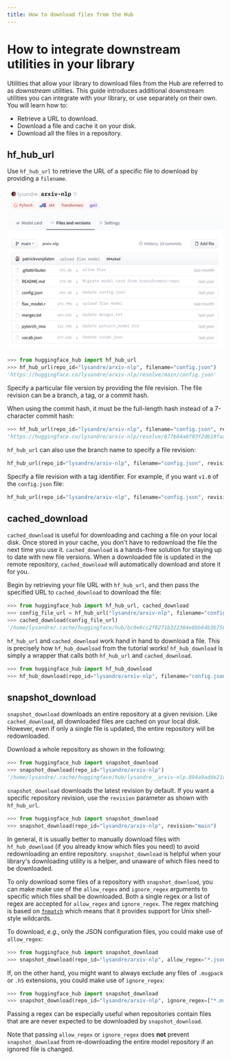 ```yaml
---
title: How to download files from the Hub
---
```


# How to integrate downstream utilities in your library

Utilities that allow your library to download files from the Hub are referred to as *downstream* utilities. This guide introduces additional downstream utilities you can integrate with your library, or use separately on their own. You will learn how to:

* Retrieve a URL to download.
* Download a file and cache it on your disk.
* Download all the files in a repository.

## hf_hub_url

Use `hf_hub_url` to retrieve the URL of a specific file to download by providing a `filename`.

![/docs/assets/hub/repo.png](/docs/assets/hub/repo.png)

```python
>>> from huggingface_hub import hf_hub_url
>>> hf_hub_url(repo_id="lysandre/arxiv-nlp", filename="config.json")
'https://huggingface.co/lysandre/arxiv-nlp/resolve/main/config.json'
```

Specify a particular file version by providing the file revision. The file revision can be a branch, a tag, or a commit hash.

When using the commit hash, it must be the full-length hash instead of a 7-character commit hash:

```python
>>> hf_hub_url(repo_id="lysandre/arxiv-nlp", filename="config.json", revision="877b84a8f93f2d619faa2a6e514a32beef88ab0a")
'https://huggingface.co/lysandre/arxiv-nlp/resolve/877b84a8f93f2d619faa2a6e514a32beef88ab0a/config.json'
```

`hf_hub_url` can also use the branch name to specify a file revision:

```python
hf_hub_url(repo_id="lysandre/arxiv-nlp", filename="config.json", revision="main")
```

Specify a file revision with a tag identifier. For example, if you want `v1.0` of the `config.json` file:

```python
hf_hub_url(repo_id="lysandre/arxiv-nlp", filename="config.json", revision="v1.0")
```

## cached_download

`cached_download` is useful for downloading and caching a file on your local disk. Once stored in your cache, you don't have to redownload the file the next time you use it. `cached_download` is a hands-free solution for staying up to date with new file versions. When a downloaded file is updated in the remote repository, `cached_download` will automatically download and store it for you.

Begin by retrieving your file URL with `hf_hub_url`, and then pass the specified URL to `cached_download` to download the file:

```python
>>> from huggingface_hub import hf_hub_url, cached_download
>>> config_file_url = hf_hub_url("lysandre/arxiv-nlp", filename="config.json")
>>> cached_download(config_file_url)
'/home/lysandre/.cache/huggingface/hub/bc0e8cc2f8271b322304e8bb84b3b7580701d53a335ab2d75da19c249e2eeebb.066dae6fdb1e2b8cce60c35cc0f78ed1451d9b341c78de19f3ad469d10a8cbb1'
```

`hf_hub_url` and `cached_download` work hand in hand to download a file. This is precisely how `hf_hub_download` from the tutorial works! `hf_hub_download` is simply a wrapper that calls both `hf_hub_url` and `cached_download`.

```python
>>> from huggingface_hub import hf_hub_download
>>> hf_hub_download(repo_id="lysandre/arxiv-nlp", filename="config.json")
```

## snapshot_download

`snapshot_download` downloads an entire repository at a given revision. Like `cached_download`, all downloaded files are cached on your local disk. However, even if only a single file is updated, the entire repository will be redownloaded.

Download a whole repository as shown in the following:

```python
>>> from huggingface_hub import snapshot_download
>>> snapshot_download(repo_id="lysandre/arxiv-nlp")
'/home/lysandre/.cache/huggingface/hub/lysandre__arxiv-nlp.894a9adde21d9a3e3843e6d5aeaaf01875c7fade'
```

`snapshot_download` downloads the latest revision by default. If you want a specific repository revision, use the `revision` parameter as shown with `hf_hub_url`.

```python
>>> from huggingface_hub import snapshot_download
>>> snapshot_download(repo_id="lysandre/arxiv-nlp", revision="main")
```

In general, it is usually better to manually download files with `hf_hub_download` (if you already know which files you need) to avoid redownloading an entire repository. `snapshot_download` is helpful when your library's downloading utility is a helper, and unaware of which files need to be downloaded.

To only download some files of a repository with `snapshot_download`, you can make 
make use of the `allow_regex` and `ignore_regex` arguments to specific 
which files shall be downloaded.
Both a single regex or a list of regex are accepted for `allow_regex` and `ignore_regex`. 
The regex matching is based on [`fnmatch`](https://docs.python.org/3/library/fnmatch.html) which means that it provides support for Unix shell-style wildcards.

To download, *e.g.*, only the JSON configuration files, you could make use of `allow_regex`:

```python
>>> from huggingface_hub import snapshot_download
>>> snapshot_download(repo_id="lysandre/arxiv-nlp", allow_regex="*.json")
```

If, on the other hand, you might want to always exclude any files of `.msgpack` 
or `.h5` extensions, you could make use of `ignore_regex`:

```python
>>> from huggingface_hub import snapshot_download
>>> snapshot_download(repo_id="lysandre/arxiv-nlp", ignore_regex=["*.msgpack", "*.h5"])
```

Passing a regex can be especially useful when repositories contain files that 
are are never expected to be downloaded by `snapshot_download`.

Note that passing `allow_regex` or `ignore_regex` does **not** prevent 
`snapshot_download` from re-downloading the entire model repository if an ignored
file is changed.

